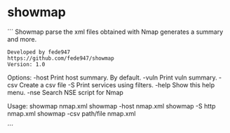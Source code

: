 # showmap

´´´
 Showmap parse the xml files obtained with Nmap generates a summary and more.

	Developed by fede947
	https://github.com/fede947/showmap
	Version: 1.0


 Options:
	-host	Print host summary. By default.
	-vuln	Print vuln summary.
	-csv	Create a csv file
	-S	Print services using filters.
	-help	Show this help menu.
	-nse	Search NSE script for Nmap

 Usage:
	showmap  nmap.xml
	showmap -host nmap.xml
	showmap -S http	nmap.xml
	showmap -csv path/file nmap.xml


´´´
